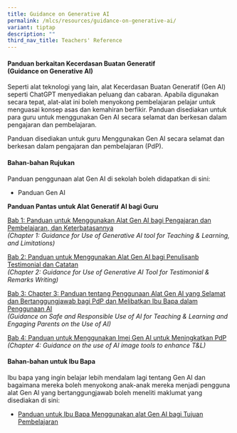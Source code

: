 ```yaml
---
title: Guidance on Generative AI
permalink: /mlcs/resources/guidance-on-generative-ai/
variant: tiptap
description: ""
third_nav_title: Teachers' Reference
---
```

<h4><strong>Panduan berkaitan Kecerdasan Buatan Generatif </strong><br><strong>(Guidance on Generative AI)</strong></h4>
<p>Seperti alat teknologi yang lain, alat Kecerdasan Buatan Generatif (Gen
AI) seperti ChatGPT menyediakan peluang dan cabaran. Apabila digunakan
secara tepat, alat-alat ini boleh menyokong pembelajaran pelajar untuk
menguasai konsep asas dan kemahiran berfikir. Panduan disediakan untuk
para guru untuk menggunakan Gen AI secara selamat dan berkesan dalam pengajaran
dan pembelajaran.</p>
<p>Panduan disediakan untuk guru Menggunakan Gen AI secara selamat dan berkesan
dalam pengajaran dan pembelajaran (PdP).</p>
<h4>Bahan-bahan Rujukan</h4>
<p>Panduan penggunaan alat Gen AI di sekolah boleh didapatkan di sini:</p>
<ul data-tight="true" class="tight">
<li>
<p>Panduan Gen AI</p>
</li>
</ul>
<p><strong>Panduan Pantas untuk Alat Generatif AI bagi Guru</strong>
</p>
<p><u>Bab 1: Panduan untuk Menggunakan Alat Gen AI bagi Pengajaran dan Pembelajaran, dan Keterbatasannya</u> 
<br><em>(Chapter 1: Guidance for Use of Generative AI tool for Teaching &amp; Learning, and Limitations)</em>
</p>
<p><u>Bab 2: Panduan untuk Menggunakan Alat Gen AI bagi Penulisanb Testimonial dan Catatan</u> 
<br><em>(Chapter 2: Guidance for Use of Generative AI Tool for Testimonial &amp; Remarks Writing)</em>
</p>
<p><u>Bab 3: Chapter 3: Panduan tentang Penggunaan Alat Gen AI yang Selamat dan Bertanggungjawab bagi PdP dan Melibatkan Ibu Bapa dalam Penggunaan AI</u><em> </em>
<br><em>(Guidance on Safe and Responsible Use of AI for Teaching &amp; Learning and Engaging Parents on the Use of AI)</em>
</p>
<p><u>Bab 4: Panduan untuk Menggunakan Imej Gen AI untuk Meningkatkan PdP </u>
<br><em>(Chapter 4: Guidance on the use of AI image tools to enhance T&amp;L)</em>
</p>
<h4><strong>Bahan-bahan untuk Ibu Bapa</strong></h4>
<p>Ibu bapa yang ingin belajar lebih mendalam lagi tentang Gen AI dan bagaimana
mereka boleh menyokong anak-anak mereka menjadi pengguna alat Gen AI yang
bertanggungjawab boleh meneliti maklumat yang disediakan di sini:</p>
<ul data-tight="true" class="tight">
<li>
<p><u>Panduan untuk Ibu Bapa Menggunakan alat Gen AI bagi Tujuan Pembelajaran</u>
</p>
</li>
</ul>
<p></p>